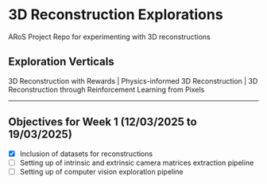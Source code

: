 # 3D Reconstruction Explorations
ARoS Project Repo for experimenting with 3D reconstructions

## Exploration Verticals
3D Reconstruction with Rewards | Physics-informed 3D Reconstruction | 3D Reconstruction through Reinforcement Learning from Pixels
___
## Objectives for Week 1 (12/03/2025 to 19/03/2025)
- [x] Inclusion of datasets for reconstructions
- [ ] Setting up of intrinsic and extrinsic camera matrices extraction pipeline
- [ ] Setting up of computer vision exploration pipeline
